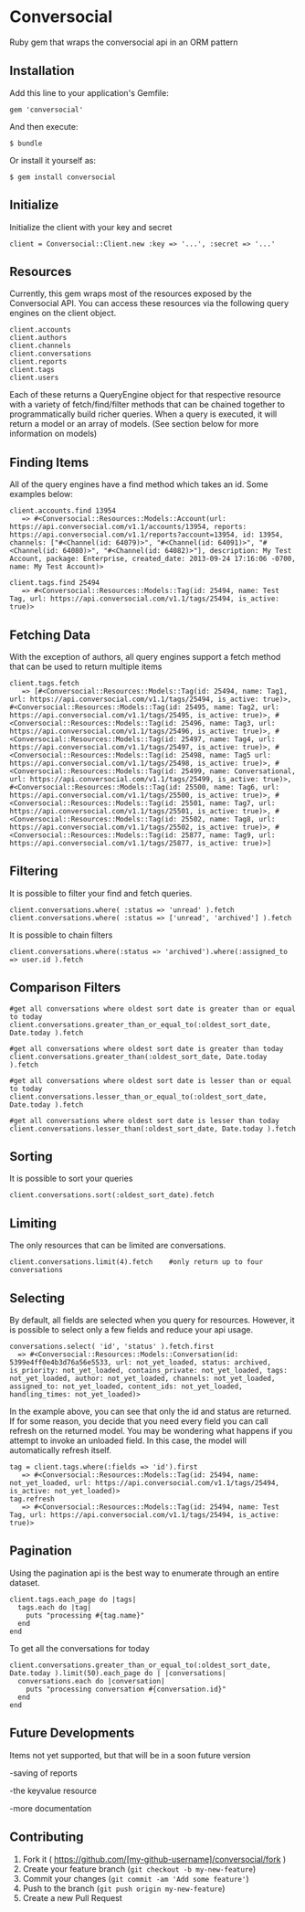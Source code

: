 # Conversocial

Ruby gem that wraps the conversocial api in an ORM pattern

## Installation

Add this line to your application's Gemfile:

    gem 'conversocial'

And then execute:

    $ bundle

Or install it yourself as:

    $ gem install conversocial

## Initialize

Initialize the client with your key and secret

    client = Conversocial::Client.new :key => '...', :secret => '...'

## Resources

Currently, this gem wraps most of the resources exposed by the Conversocial API. You can access these resources via the following query engines on the client object.

    client.accounts
    client.authors
    client.channels
    client.conversations
    client.reports
    client.tags
    client.users

Each of these returns a QueryEngine object for that respective resource with a variety of fetch/find/filter methods that can be chained together to programmatically build richer queries. When a query is executed, it will return a model or an array of models. (See section below for more information on models)


## Finding Items
All of the query engines have a find method which takes an id. Some examples below:
  
    client.accounts.find 13954
       => #<Conversocial::Resources::Models::Account(url: https://api.conversocial.com/v1.1/accounts/13954, reports: https://api.conversocial.com/v1.1/reports?account=13954, id: 13954, channels: ["#<Channel(id: 64079)>", "#<Channel(id: 64091)>", "#<Channel(id: 64080)>", "#<Channel(id: 64082)>"], description: My Test Account, package: Enterprise, created_date: 2013-09-24 17:16:06 -0700, name: My Test Account)>

    client.tags.find 25494
       => #<Conversocial::Resources::Models::Tag(id: 25494, name: Test Tag, url: https://api.conversocial.com/v1.1/tags/25494, is_active: true)>



## Fetching Data
With the exception of authors, all query engines support a fetch method that can be used to return multiple items

    client.tags.fetch
       => [#<Conversocial::Resources::Models::Tag(id: 25494, name: Tag1, url: https://api.conversocial.com/v1.1/tags/25494, is_active: true)>, #<Conversocial::Resources::Models::Tag(id: 25495, name: Tag2, url: https://api.conversocial.com/v1.1/tags/25495, is_active: true)>, #<Conversocial::Resources::Models::Tag(id: 25496, name: Tag3, url: https://api.conversocial.com/v1.1/tags/25496, is_active: true)>, #<Conversocial::Resources::Models::Tag(id: 25497, name: Tag4, url: https://api.conversocial.com/v1.1/tags/25497, is_active: true)>, #<Conversocial::Resources::Models::Tag(id: 25498, name: Tag5 url: https://api.conversocial.com/v1.1/tags/25498, is_active: true)>, #<Conversocial::Resources::Models::Tag(id: 25499, name: Conversational, url: https://api.conversocial.com/v1.1/tags/25499, is_active: true)>, #<Conversocial::Resources::Models::Tag(id: 25500, name: Tag6, url: https://api.conversocial.com/v1.1/tags/25500, is_active: true)>, #<Conversocial::Resources::Models::Tag(id: 25501, name: Tag7, url: https://api.conversocial.com/v1.1/tags/25501, is_active: true)>, #<Conversocial::Resources::Models::Tag(id: 25502, name: Tag8, url: https://api.conversocial.com/v1.1/tags/25502, is_active: true)>, #<Conversocial::Resources::Models::Tag(id: 25877, name: Tag9, url: https://api.conversocial.com/v1.1/tags/25877, is_active: true)>]

## Filtering
It is possible to filter your find and fetch queries.

    client.conversations.where( :status => 'unread' ).fetch 
    client.conversations.where( :status => ['unread', 'archived'] ).fetch

It is possible to chain filters

    client.conversations.where(:status => 'archived').where(:assigned_to => user.id ).fetch

## Comparison Filters

    #get all conversations where oldest sort date is greater than or equal to today
    client.conversations.greater_than_or_equal_to(:oldest_sort_date, Date.today ).fetch 

    #get all conversations where oldest sort date is greater than today
    client.conversations.greater_than(:oldest_sort_date, Date.today ).fetch

    #get all conversations where oldest sort date is lesser than or equal to today
    client.conversations.lesser_than_or_equal_to(:oldest_sort_date, Date.today ).fetch

    #get all conversations where oldest sort date is lesser than today
    client.conversations.lesser_than(:oldest_sort_date, Date.today ).fetch

## Sorting
It is possible to sort your queries

    client.conversations.sort(:oldest_sort_date).fetch 

## Limiting
The only resources that can be limited are conversations.

    client.conversations.limit(4).fetch    #only return up to four conversations

## Selecting
By default, all fields are selected when you query for resources. However, it is possible to select only a few fields and reduce your api usage.

    conversations.select( 'id', 'status' ).fetch.first
      => #<Conversocial::Resources::Models::Conversation(id: 5399e4ff0e4b3d76a56e5533, url: not_yet_loaded, status: archived, is_priority: not_yet_loaded, contains_private: not_yet_loaded, tags: not_yet_loaded, author: not_yet_loaded, channels: not_yet_loaded, assigned_to: not_yet_loaded, content_ids: not_yet_loaded, handling_times: not_yet_loaded)>

In the example above, you can see that only the id and status are returned. If for some reason, you decide that you need every field you can call refresh on the returned model. You may be wondering what happens if you attempt to invoke an unloaded field. In this case, the model will automatically refresh itself.

    tag = client.tags.where(:fields => 'id').first
       => #<Conversocial::Resources::Models::Tag(id: 25494, name: not_yet_loaded, url: https://api.conversocial.com/v1.1/tags/25494, is_active: not_yet_loaded)>
    tag.refresh
       => #<Conversocial::Resources::Models::Tag(id: 25494, name: Test Tag, url: https://api.conversocial.com/v1.1/tags/25494, is_active: true)>




## Pagination
Using the pagination api  is the best way to enumerate through an entire dataset. 

    client.tags.each_page do |tags|
      tags.each do |tag|
        puts "processing #{tag.name}"
      end
    end

To get all the conversations for today

    client.conversations.greater_than_or_equal_to(:oldest_sort_date, Date.today ).limit(50).each_page do | |conversations|
      conversations.each do |conversation|
        puts "processing conversation #{conversation.id}"
      end
    end


## Future Developments
Items not yet supported, but that will be in a soon future version

-saving of reports

-the keyvalue resource

-more documentation

## Contributing

1. Fork it ( https://github.com/[my-github-username]/conversocial/fork )
2. Create your feature branch (`git checkout -b my-new-feature`)
3. Commit your changes (`git commit -am 'Add some feature'`)
4. Push to the branch (`git push origin my-new-feature`)
5. Create a new Pull Request